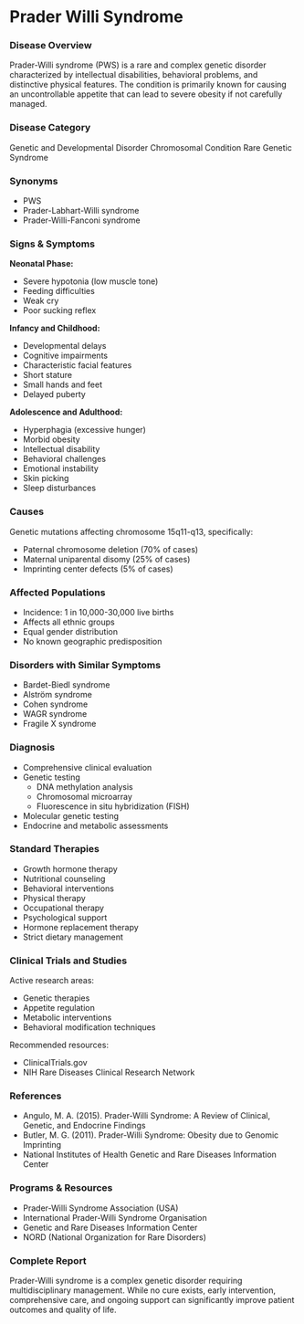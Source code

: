 # Prader Willi Syndrome

### Disease Overview
Prader-Willi syndrome (PWS) is a rare and complex genetic disorder characterized by intellectual disabilities, behavioral problems, and distinctive physical features. The condition is primarily known for causing an uncontrollable appetite that can lead to severe obesity if not carefully managed.

### Disease Category
Genetic and Developmental Disorder
Chromosomal Condition
Rare Genetic Syndrome

### Synonyms
- PWS
- Prader-Labhart-Willi syndrome
- Prader-Willi-Fanconi syndrome

### Signs & Symptoms
**Neonatal Phase:**
- Severe hypotonia (low muscle tone)
- Feeding difficulties
- Weak cry
- Poor sucking reflex

**Infancy and Childhood:**
- Developmental delays
- Cognitive impairments
- Characteristic facial features
- Short stature
- Small hands and feet
- Delayed puberty

**Adolescence and Adulthood:**
- Hyperphagia (excessive hunger)
- Morbid obesity
- Intellectual disability
- Behavioral challenges
- Emotional instability
- Skin picking
- Sleep disturbances

### Causes
Genetic mutations affecting chromosome 15q11-q13, specifically:
- Paternal chromosome deletion (70% of cases)
- Maternal uniparental disomy (25% of cases)
- Imprinting center defects (5% of cases)

### Affected Populations
- Incidence: 1 in 10,000-30,000 live births
- Affects all ethnic groups
- Equal gender distribution
- No known geographic predisposition

### Disorders with Similar Symptoms
- Bardet-Biedl syndrome
- Alström syndrome
- Cohen syndrome
- WAGR syndrome
- Fragile X syndrome

### Diagnosis
- Comprehensive clinical evaluation
- Genetic testing
  - DNA methylation analysis
  - Chromosomal microarray
  - Fluorescence in situ hybridization (FISH)
- Molecular genetic testing
- Endocrine and metabolic assessments

### Standard Therapies
- Growth hormone therapy
- Nutritional counseling
- Behavioral interventions
- Physical therapy
- Occupational therapy
- Psychological support
- Hormone replacement therapy
- Strict dietary management

### Clinical Trials and Studies
Active research areas:
- Genetic therapies
- Appetite regulation
- Metabolic interventions
- Behavioral modification techniques

Recommended resources:
- ClinicalTrials.gov
- NIH Rare Diseases Clinical Research Network

### References
- Angulo, M. A. (2015). Prader-Willi Syndrome: A Review of Clinical, Genetic, and Endocrine Findings
- Butler, M. G. (2011). Prader-Willi Syndrome: Obesity due to Genomic Imprinting
- National Institutes of Health Genetic and Rare Diseases Information Center

### Programs & Resources
- Prader-Willi Syndrome Association (USA)
- International Prader-Willi Syndrome Organisation
- Genetic and Rare Diseases Information Center
- NORD (National Organization for Rare Disorders)

### Complete Report
Prader-Willi syndrome is a complex genetic disorder requiring multidisciplinary management. While no cure exists, early intervention, comprehensive care, and ongoing support can significantly improve patient outcomes and quality of life.